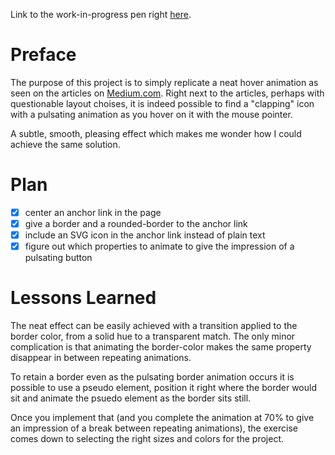 Link to the work-in-progress pen right [here]().

# Preface 

The purpose of this project is to simply replicate a neat hover animation as seen on the articles on [Medium.com](https://medium.com/). Right next to the articles, perhaps with questionable layout choises, it is indeed possible to find a "clapping" icon with a pulsating animation as you hover on it with the mouse pointer.

A subtle, smooth, pleasing effect which makes me wonder how I could achieve the same solution.

# Plan

- [x] center an anchor link in the page 
- [x] give a border and a rounded-border to the anchor link 
- [x] include an SVG icon in the anchor link instead of plain text
- [x] figure out which properties to animate to give the impression of a pulsating button

# Lessons Learned

The neat effect can be easily achieved with a transition applied to the border color, from a solid hue to a transparent match. The only minor complication is that animating the border-color makes the same property disappear in between repeating animations.

To retain a border even as the pulsating border animation occurs it is possible to use a pseudo element, position it right where the border would sit and animate the psuedo element as the border sits still.

Once you implement that (and you complete the animation at 70% to give an impression of a break between repeating animations), the exercise comes down to selecting the right sizes and colors for the project. 
